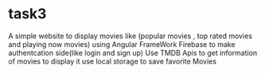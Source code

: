 # task3
 A simple website to display movies like (popular movies , top rated movies and playing now movies)
 using Angular FrameWork
 Firebase to make authentcation side(like login and sign up)
 Use TMDB Apis to get information of movies to display it 
 use local storage to save favorite Movies
